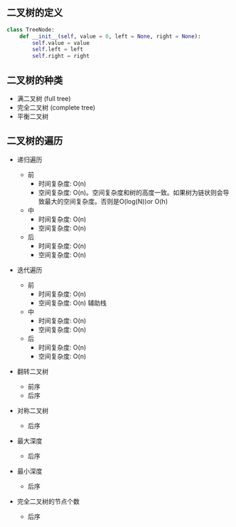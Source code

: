 

## 二叉树的定义

```python
class TreeNode:
    def __init__(self, value = 0, left = None, right = None):
        self.value = value
        self.left = left
        self.right = right 

```

## 二叉树的种类
- 满二叉树 (full tree)
- 完全二叉树 (complete tree)
- 平衡二叉树


## 二叉树的遍历
- 递归遍历 
  - 前
    - 时间复杂度: O(n)
    - 空间复杂度: O(n)。空间复杂度和树的高度一致。如果树为链状则会导致最大的空间复杂度。否则是O(log(N))or O(h)
  - 中
    - 时间复杂度: O(n)
    - 空间复杂度: O(n)
  - 后
    - 时间复杂度: O(n)
    - 空间复杂度: O(n)
- 迭代遍历
  - 前
    - 时间复杂度: O(n)
    - 空间复杂度: O(n) 辅助栈
  - 中
    - 时间复杂度: O(n)
    - 空间复杂度: O(n)
  - 后
    - 时间复杂度: O(n)
    - 空间复杂度: O(n)
  

- 翻转二叉树
  - 前序
  - 后序
- 对称二叉树
  - 后序
- 最大深度
  - 后序
- 最小深度
  - 后序
- 完全二叉树的节点个数
  - 后序
